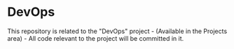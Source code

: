 # DevOps

This repository is related to the "DevOps" project - (Available in the Projects area) - All code relevant to the project will be committed in it.

